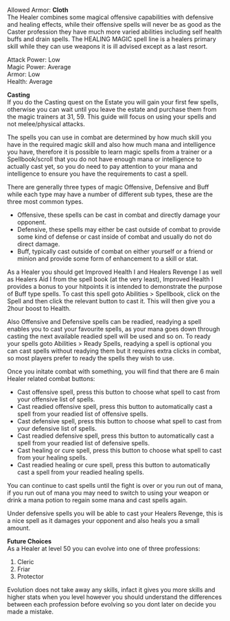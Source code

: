 ---
---
Allowed Armor: **Cloth**  
The Healer combines some magical offensive capabilities with defensive and healing effects, while their offensive spells will never be as good as the Caster profession they have much more varied abilities including self health buffs and drain spells. The HEALING MAGIC spell line is a healers primary skill while they can use weapons it is ill advised except as a last resort.

Attack Power: Low  
Magic Power: Average  
Armor: Low  
Health: Average

**Casting**  
If you do the Casting quest on the Estate you will gain your first few spells, otherwise you can wait until you leave the estate and purchase them from the magic trainers at 31, 59. This guide will focus on using your spells and not melee/physical attacks.

The spells you can use in combat are determined by how much skill you have in the required magic skill and also how much mana and intelligence you have, therefore it is possible to learn magic spells from a trainer or a Spellbook/scroll that you do not have enough mana or intelligence to actually cast yet, so you do need to pay attention to your mana and intelligence to ensure you have the requirements to cast a spell.

There are generally three types of magic Offensive, Defensive and Buff while each type may have a number of different sub types, these are the three most common types.

*   Offensive, these spells can be cast in combat and directly damage your opponent.
*   Defensive, these spells may either be cast outside of combat to provide some kind of defense or cast inside of combat and usually do not do direct damage.
*   Buff, typically cast outside of combat on either yourself or a friend or minion and provide some form of enhancement to a skill or stat.

As a Healer you should get Improved Health I and Healers Revenge I as well as Healers Aid I from the spell book (at the very least), Improved Health I provides a bonus to your hitpoints it is intended to demonstrate the purpose of Buff type spells. To cast this spell goto Abilities > Spellbook, click on the Spell and then click the relevant button to cast it. This will then give you a 2hour boost to Health.

Also Offensive and Defensive spells can be readied, readying a spell enables you to cast your favourite spells, as your mana goes down through casting the next available readied spell will be used and so on. To ready your spells goto Abilities > Ready Spells, readying a spell is optional you can cast spells without readying them but it requires extra clicks in combat, so most players prefer to ready the spells they wish to use.

Once you initate combat with something, you will find that there are 6 main Healer related combat buttons:

*   Cast offensive spell, press this button to choose what spell to cast from your offensive list of spells.
*   Cast readied offensive spell, press this button to automatically cast a spell from your readied list of offensive spells.
*   Cast defensive spell, press this button to choose what spell to cast from your defensive list of spells.
*   Cast readied defensive spell, press this button to automatically cast a spell from your readied list of defensive spells.
*   Cast healing or cure spell, press this button to choose what spell to cast from your healing spells.
*   Cast readied healing or cure spell, press this button to automatically cast a spell from your readied healing spells.

You can continue to cast spells until the fight is over or you run out of mana, if you run out of mana you may need to switch to using your weapon or drink a mana potion to regain some mana and cast spells again.

Under defensive spells you will be able to cast your Healers Revenge, this is a nice spell as it damages your opponent and also heals you a small amount.

**Future Choices**  
As a Healer at level 50 you can evolve into one of three professions:

1.  Cleric
2.  Friar
3.  Protector

Evolution does not take away any skills, infact it gives you more skills and higher stats when you level however you should understand the differences between each profession before evolving so you dont later on decide you made a mistake.